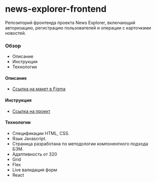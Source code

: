# news-explorer-frontend
Репозиторий фронтенда проекта News Explorer, включающий авторизацию, регистрацию пользователей и операции с карточками новостей.  

### Обзор
* Описание
* Инструкция
* Технологии

#### Описание
* [Ссылка на макет в Figma](https://www.figma.com/file/Dhl21eRzzbFMBe0DU9SglF/Diploma-WEB-v2.0-(for-students)?node-id=1%3A243)

#### Инструкция
* [Ссылка на проект](https://apexpress.students.nomoreparties.co/)

#### Технологии
* Спецификации HTML, CSS.
* Язык Javascript.
* Страница разработана по методологии компонентного подхода БЭМ. 
* Адаптивность от 320
* Grid
* Flex 
* Live валидация форм
* React
